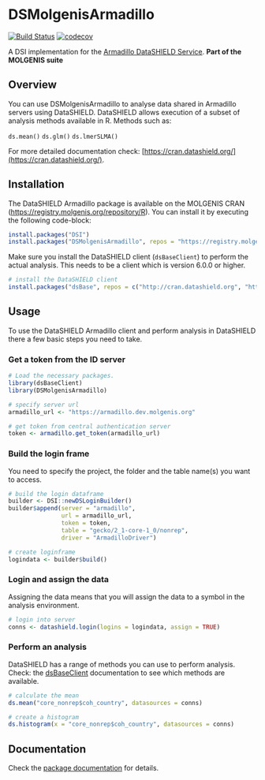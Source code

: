 # DSMolgenisArmadillo

[![Build Status](https://jenkins.dev.molgenis.org/buildStatus/icon?job=molgenis%2Fmolgenis-r-datashield%2Fmaster)](https://jenkins.dev.molgenis.org/job/molgenis/job/molgenis-r-datashield/job/master/)
[![codecov](https://codecov.io/gh/molgenis/molgenis-r-datashield/branch/master/graph/badge.svg)](https://codecov.io/gh/molgenis/molgenis-r-datashield)


A DSI implementation for the [Armadillo DataSHIELD Service](https://github.com/molgenis/molgenis-service-datashield).
**Part of the MOLGENIS suite**

## Overview
You can use DSMolgenisArmadillo to analyse data shared in Armadillo servers using DataSHIELD. DataSHIELD allows execution of a subset of analysis methods available in R. Methods such as:

`ds.mean()`
`ds.glm()`
`ds.lmerSLMA()`

For more detailed documentation check: [https://cran.datashield.org/](https://cran.datashield.org/).

## Installation
The DataSHIELD Armadillo package is available on the MOLGENIS CRAN (https://registry.molgenis.org/repository/R). You can install it by executing the following code-block:

```R
install.packages("DSI")
install.packages("DSMolgenisArmadillo", repos = "https://registry.molgenis.org/repository/R", dependencies = TRUE)
```

Make sure you install the DataSHIELD client (`dsBaseClient`) to perform the actual analysis. This needs to be a client which is version 6.0.0 or higher.

```R
# install the DataSHIELD client
install.packages("dsBase", repos = c("http://cran.datashield.org", "http://cran.us.r-project.org"), dependencies = TRUE)
```

## Usage
To use the DataSHIELD Armadillo client and perform analysis in DataSHIELD there a few basic steps you need to take.

### Get a token from the ID server

```R
# Load the necessary packages.
library(dsBaseClient)
library(DSMolgenisArmadillo)

# specify server url
armadillo_url <- "https://armadillo.dev.molgenis.org"

# get token from central authentication server
token <- armadillo.get_token(armadillo_url)
```

### Build the login frame
You need to specify the project, the folder and the table name(s) you want to access.

```R
# build the login dataframe
builder <- DSI::newDSLoginBuilder()
builder$append(server = "armadillo",
               url = armadillo_url,
               token = token,
               table = "gecko/2_1-core-1_0/nonrep",
               driver = "ArmadilloDriver")

# create loginframe
logindata <- builder$build()
```

### Login and assign the data
Assigning the data means that you will assign the data to a symbol in the analysis environment.

```R
# login into server
conns <- datashield.login(logins = logindata, assign = TRUE)
```

### Perform an analysis
DataSHIELD has a range of methods you can use to perform analysis. Check: the [dsBaseClient](https://cran.datashield.org/web/#client-packages) documentation to see which methods are available.

```R
# calculate the mean
ds.mean("core_nonrep$coh_country", datasources = conns)

# create a histogram
ds.histogram(x = "core_nonrep$coh_country", datasources = conns)
```

## Documentation
Check the [package documentation](https://molgenis.github.io/molgenis-r-datashield/articles/DSMolgenisArmadillo.html) for details.

